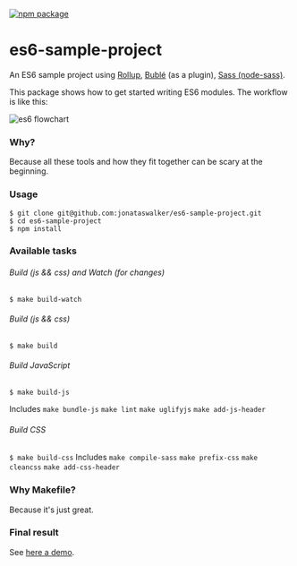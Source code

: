 [![npm package](https://nodei.co/npm/es6-sample-project.png?downloads=true&stars=true)](https://nodei.co/npm/es6-sample-project/)

# es6-sample-project
An ES6 sample project using [Rollup](https://github.com/rollup/rollup), [Bublé](https://buble.surge.sh/guide/#what-is-buble) (as a plugin), [Sass (node-sass)](https://github.com/sass/node-sass/).

This package shows how to get started writing ES6 modules. The workflow is like this:

![es6 flowchart](https://raw.githubusercontent.com/jonataswalker/es6-sample-project/images/images/es6-project-flowchart.png)

### Why?
Because all these tools and how they fit together can be scary at the beginning.

### Usage
```
$ git clone git@github.com:jonataswalker/es6-sample-project.git
$ cd es6-sample-project
$ npm install
```

### Available tasks

###### Build (js && css) and Watch (for changes)
`$ make build-watch`

###### Build (js && css)
`$ make build`

###### Build JavaScript
`$ make build-js`

Includes `make bundle-js` `make lint` `make uglifyjs` `make add-js-header`

###### Build CSS
`$ make build-css`
Includes `make compile-sass` `make prefix-css` `make cleancss` `make add-css-header`

### Why Makefile?
Because it's just great.

### Final result
See [here a demo](http://rawgit.com/jonataswalker/es6-sample-project/master/examples/example.html).
